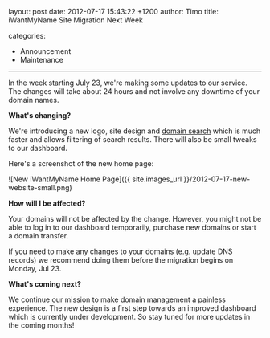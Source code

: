 layout: post
date: 2012-07-17 15:43:22 +1200
author: Timo
title: iWantMyName Site Migration Next Week

categories:
  - Announcement
  - Maintenance

----

In the week starting July 23, we're making some updates to our service. The changes will take about 24 hours and not involve any downtime of your domain names.

**What's changing?**

We're introducing a new logo, site design and [domain search](https://iwantmyname.com/blog/2011/12/new-faster-domain-search.html) which is much faster and allows filtering of search results. There will also be small tweaks to our dashboard.

Here's a screenshot of the new home page:

![New iWantMyName Home Page]({{ site.images_url }}/2012-07-17-new-website-small.png)

**How will I be affected?**

Your domains will not be affected by the change. However, you might not be able to log in to our dashboard temporarily, purchase new domains or start a domain transfer.

If you need to make any changes to your domains (e.g. update DNS records) we recommend doing them before the migration begins on Monday, Jul 23.

**What's coming next?**

We continue our mission to make domain management a painless experience. The new design is a first step towards an improved dashboard which is currently under development. So stay tuned for more updates in the coming months!
